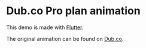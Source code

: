# Dub.co Pro plan animation

This demo is made with [Flutter](https://flutter.dev).

The original animation can be found on [Dub.co](https://dub.co).